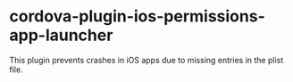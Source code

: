 # cordova-plugin-ios-permissions-app-launcher
This plugin prevents crashes in iOS apps due to missing entries in the plist file.
